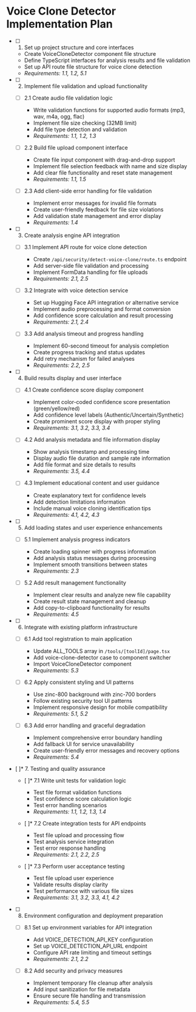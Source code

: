 # Voice Clone Detector Implementation Plan

- [ ] 1. Set up project structure and core interfaces

  - Create VoiceCloneDetector component file structure
  - Define TypeScript interfaces for analysis results and file validation
  - Set up API route file structure for voice clone detection
  - _Requirements: 1.1, 1.2, 5.1_

- [ ] 2. Implement file validation and upload functionality

  - [ ] 2.1 Create audio file validation logic

    - Write validation functions for supported audio formats (mp3, wav, m4a, ogg, flac)
    - Implement file size checking (32MB limit)
    - Add file type detection and validation
    - _Requirements: 1.1, 1.2, 1.3_

  - [ ] 2.2 Build file upload component interface

    - Create file input component with drag-and-drop support
    - Implement file selection feedback with name and size display
    - Add clear file functionality and reset state management
    - _Requirements: 1.1, 1.5_

  - [ ] 2.3 Add client-side error handling for file validation
    - Implement error messages for invalid file formats
    - Create user-friendly feedback for file size violations
    - Add validation state management and error display
    - _Requirements: 1.4_

- [ ] 3. Create analysis engine API integration

  - [ ] 3.1 Implement API route for voice clone detection

    - Create `/api/security/detect-voice-clone/route.ts` endpoint
    - Add server-side file validation and processing
    - Implement FormData handling for file uploads
    - _Requirements: 2.1, 2.5_

  - [ ] 3.2 Integrate with voice detection service

    - Set up Hugging Face API integration or alternative service
    - Implement audio preprocessing and format conversion
    - Add confidence score calculation and result processing
    - _Requirements: 2.1, 2.4_

  - [ ] 3.3 Add analysis timeout and progress handling
    - Implement 60-second timeout for analysis completion
    - Create progress tracking and status updates
    - Add retry mechanism for failed analyses
    - _Requirements: 2.2, 2.5_

- [ ] 4. Build results display and user interface

  - [ ] 4.1 Create confidence score display component

    - Implement color-coded confidence score presentation (green/yellow/red)
    - Add confidence level labels (Authentic/Uncertain/Synthetic)
    - Create prominent score display with proper styling
    - _Requirements: 3.1, 3.2, 3.3, 3.4_

  - [ ] 4.2 Add analysis metadata and file information display

    - Show analysis timestamp and processing time
    - Display audio file duration and sample rate information
    - Add file format and size details to results
    - _Requirements: 3.5, 4.4_

  - [ ] 4.3 Implement educational content and user guidance
    - Create explanatory text for confidence levels
    - Add detection limitations information
    - Include manual voice cloning identification tips
    - _Requirements: 4.1, 4.2, 4.3_

- [ ] 5. Add loading states and user experience enhancements

  - [ ] 5.1 Implement analysis progress indicators

    - Create loading spinner with progress information
    - Add analysis status messages during processing
    - Implement smooth transitions between states
    - _Requirements: 2.3_

  - [ ] 5.2 Add result management functionality
    - Implement clear results and analyze new file capability
    - Create result state management and cleanup
    - Add copy-to-clipboard functionality for results
    - _Requirements: 4.5_

- [ ] 6. Integrate with existing platform infrastructure

  - [ ] 6.1 Add tool registration to main application

    - Update ALL_TOOLS array in `/tools/[toolId]/page.tsx`
    - Add voice-clone-detector case to component switcher
    - Import VoiceCloneDetector component
    - _Requirements: 5.3_

  - [ ] 6.2 Apply consistent styling and UI patterns

    - Use zinc-800 background with zinc-700 borders
    - Follow existing security tool UI patterns
    - Implement responsive design for mobile compatibility
    - _Requirements: 5.1, 5.2_

  - [ ] 6.3 Add error handling and graceful degradation
    - Implement comprehensive error boundary handling
    - Add fallback UI for service unavailability
    - Create user-friendly error messages and recovery options
    - _Requirements: 5.4_

- [ ]\* 7. Testing and quality assurance

  - [ ]\* 7.1 Write unit tests for validation logic

    - Test file format validation functions
    - Test confidence score calculation logic
    - Test error handling scenarios
    - _Requirements: 1.1, 1.2, 1.3, 1.4_

  - [ ]\* 7.2 Create integration tests for API endpoints

    - Test file upload and processing flow
    - Test analysis service integration
    - Test error response handling
    - _Requirements: 2.1, 2.2, 2.5_

  - [ ]\* 7.3 Perform user acceptance testing
    - Test file upload user experience
    - Validate results display clarity
    - Test performance with various file sizes
    - _Requirements: 3.1, 3.2, 3.3, 4.1, 4.2_

- [ ] 8. Environment configuration and deployment preparation

  - [ ] 8.1 Set up environment variables for API integration

    - Add VOICE_DETECTION_API_KEY configuration
    - Set up VOICE_DETECTION_API_URL endpoint
    - Configure API rate limiting and timeout settings
    - _Requirements: 2.1, 2.2_

  - [ ] 8.2 Add security and privacy measures
    - Implement temporary file cleanup after analysis
    - Add input sanitization for file metadata
    - Ensure secure file handling and transmission
    - _Requirements: 5.4, 5.5_
